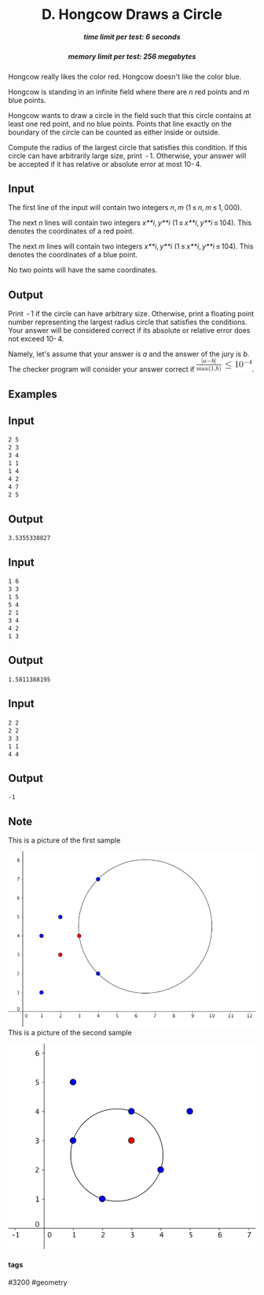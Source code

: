 <h1 style='text-align: center;'> D. Hongcow Draws a Circle</h1>

<h5 style='text-align: center;'>time limit per test: 6 seconds</h5>
<h5 style='text-align: center;'>memory limit per test: 256 megabytes</h5>

Hongcow really likes the color red. Hongcow doesn't like the color blue.

Hongcow is standing in an infinite field where there are *n* red points and *m* blue points.

Hongcow wants to draw a circle in the field such that this circle contains at least one red point, and no blue points. Points that line exactly on the boundary of the circle can be counted as either inside or outside.

Compute the radius of the largest circle that satisfies this condition. If this circle can have arbitrarily large size, print  - 1. Otherwise, your answer will be accepted if it has relative or absolute error at most 10- 4.

## Input

The first line of the input will contain two integers *n*, *m* (1 ≤ *n*, *m* ≤ 1, 000).

The next *n* lines will contain two integers *x**i*, *y**i* (1 ≤ *x**i*, *y**i* ≤ 104). This denotes the coordinates of a red point.

The next *m* lines will contain two integers *x**i*, *y**i* (1 ≤ *x**i*, *y**i* ≤ 104). This denotes the coordinates of a blue point.

No two points will have the same coordinates.

## Output

Print  - 1 if the circle can have arbitrary size. Otherwise, print a floating point number representing the largest radius circle that satisfies the conditions. Your answer will be considered correct if its absolute or relative error does not exceed 10- 4.

Namely, let's assume that your answer is *a* and the answer of the jury is *b*. The checker program will consider your answer correct if ![](images/49eb236611e23b2e7c8e81e9516771daca716eec.png).

## Examples

## Input


```
2 5  
2 3  
3 4  
1 1  
1 4  
4 2  
4 7  
2 5  

```
## Output


```
3.5355338827  

```
## Input


```
1 6  
3 3  
1 5  
5 4  
2 1  
3 4  
4 2  
1 3  

```
## Output


```
1.5811388195  

```
## Input


```
2 2  
2 2  
3 3  
1 1  
4 4  

```
## Output


```
-1  

```
## Note

This is a picture of the first sample 

 ![](images/6d0076cea90bbcf95d7f80db68aed6574d7411ca.png) This is a picture of the second sample 

 ![](images/42167c2494355d6992c1b9236855f1ecfd79199b.png) 

#### tags 

#3200 #geometry 
